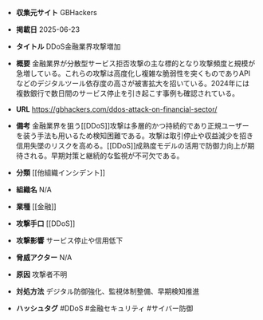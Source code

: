 - **収集元サイト**
GBHackers

- **掲載日**
2025-06-23

- **タイトル**
DDoS金融業界攻撃増加

- **概要**
金融業界が分散型サービス拒否攻撃の主な標的となり攻撃頻度と規模が急増している。これらの攻撃は高度化し複雑な脆弱性を突くものでありAPIなどのデジタルツール依存度の高さが被害拡大を招いている。2024年には複数銀行で数日間のサービス停止を引き起こす事例も確認されている。

- **URL**
https://gbhackers.com/ddos-attack-on-financial-sector/

- **備考**
金融業界を狙う[[DDoS]]攻撃は多層的かつ持続的であり正規ユーザーを装う手法も用いるため検知困難である。攻撃は取引停止や収益減少を招き信用失墜のリスクを高める。[[DDoS]]成熟度モデルの活用で防御力向上が期待される。早期対策と継続的な監視が不可欠である。

- **分類**
[[他組織インシデント]]

- **組織名**
N/A

- **業種**
[[金融]]

- **攻撃手口**
[[DDoS]]

- **攻撃影響**
サービス停止や信用低下

- **脅威アクター**
N/A

- **原因**
攻撃者不明

- **対処方法**
デジタル防御強化、監視体制整備、早期検知推進

- **ハッシュタグ**
#DDoS #金融セキュリティ #サイバー防御
